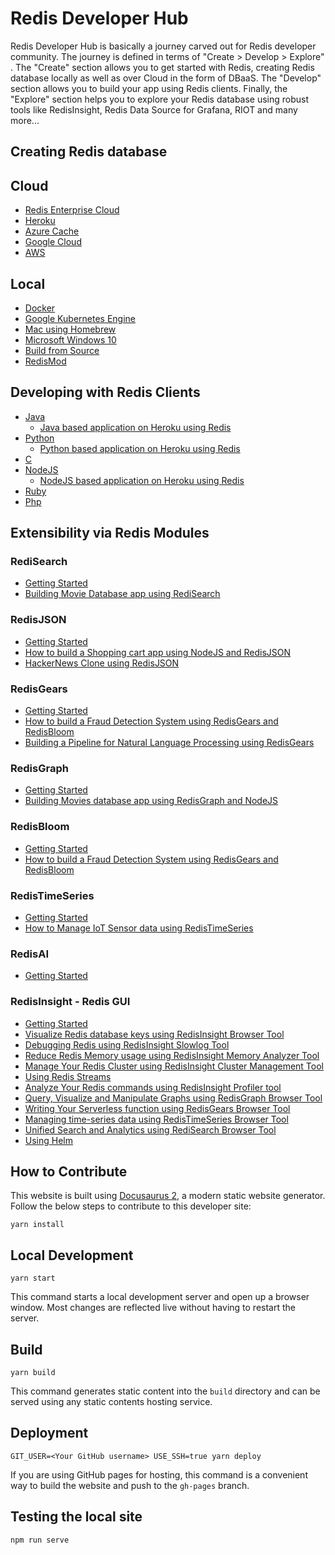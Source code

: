 # Redis Developer Hub

Redis Developer Hub is basically a journey carved out for Redis developer community. The journey is defined in terms of "Create > Develop > Explore" . The "Create" section allows you to get started with Redis, creating Redis database locally as well as over Cloud in the form of DBaaS. The "Develop" section allows you to build your app using Redis clients. Finally, the "Explore" section helps you to explore your Redis database using robust tools like RedisInsight, Redis Data Source for Grafana, RIOT and many more...


## Creating Redis database

## Cloud

- [Redis Enterprise Cloud](https://developer.redislabs.com/create/rediscloud)
- [Heroku](https://developer.redislabs.com/create/heroku)
- [Azure Cache](https://developer.redislabs.com/create/azure)
- [Google Cloud](https://developer.redislabs.com/create/gcp)
- [AWS](https://developer.redislabs.com/create/aws)

## Local

- [Docker](https://developer.redislabs.com/create/docker/)
- [Google Kubernetes Engine](https://developer.redislabs.com/create/kubernetes/)
- [Mac using Homebrew](https://developer.redislabs.com/create/homebrew/)
- [Microsoft Windows 10](https://developer.redislabs.com/create/windows)
- [Build from Source](https://developer.redislabs.com/create/from-source/)
- [RedisMod](https://developer.redislabs.com/explore/redismod)


## Developing with Redis Clients

- [Java](https://developer.redislabs.com/develop/java/)
  - [Java based application on Heroku using Redis](https://developer.redislabs.com/howtos/herokujava)
- [Python](https://developer.redislabs.com/develop/python/)
  - [Python based application on Heroku using Redis](https://developer.redislabs.com/howtos/herokupython)
- [C](https://developer.redislabs.com/develop/C/)
- [NodeJS](https://developer.redislabs.com/develop/nodejs/)
  - [NodeJS based application on Heroku using Redis](https://developer.redislabs.com/howtos/herokunodejs)
- [Ruby](https://developer.redislabs.com/develop/ruby/) 
- [Php](https://developer.redislabs.com/develop/php/)

## Extensibility via Redis Modules

### RediSearch

- [Getting Started](https://developer.redislabs.com/howtos/redisearch)
- [Building Movie Database app using RediSearch](https://developer.redislabs.com/howtos/moviesdatabase/getting-started)


### RedisJSON

- [Getting Started](https://developer.redislabs.com/howtos/redisjson)
- [How to build a Shopping cart app using NodeJS and RedisJSON](https://developer.redislabs.com/howtos/shoppingcart)
- [HackerNews Clone using RedisJSON](https://developer.redislabs.com/howtos/hackernews)


### RedisGears

- [Getting Started](https://developer.redislabs.com/howtos/redisgears)
- [How to build a Fraud Detection System using RedisGears and RedisBloom](https://developer.redislabs.com/howtos/frauddetection)
- [Building a Pipeline for Natural Language Processing using RedisGears](https://developer.redislabs.com/howtos/nlp)

### RedisGraph

- [Getting Started](https://developer.redislabs.com/howtos/redisgraph)
- [Building Movies database app using RedisGraph and NodeJS](https://developer.redislabs.com/howtos/redisgraphmovies)

### RedisBloom

- [Getting Started](https://developer.redislabs.com/howtos/redisbloom)
- [How to build a Fraud Detection System using RedisGears and RedisBloom](https://developer.redislabs.com/howtos/frauddetection)

### RedisTimeSeries

- [Getting Started](https://developer.redislabs.com/howtos/redistimeseries)
- [How to Manage IoT Sensor data using RedisTimeSeries](https://redislabs.com/blog/how-to-manage-real-time-iot-sensor-data-in-redis/)

### RedisAI

- [Getting Started](https://developer.redislabs.com/howtos/redisai)


### RedisInsight - Redis GUI

- [Getting Started](https://developer.redislabs.com/explore/redisinsight/getting-started)
- [Visualize Redis database keys using RedisInsight Browser Tool](https://developer.redislabs.com/explore/redisinsight/browser)
- [Debugging Redis using RedisInsight Slowlog Tool](https://developer.redislabs.com/explore/redisinsight/slowlog)
- [Reduce Redis Memory usage using RedisInsight Memory Analyzer Tool](https://developer.redislabs.com/explore/redisinsight/memoryanalyzer)
- [Manage Your Redis Cluster using RedisInsight Cluster Management Tool](https://developer.redislabs.com/explore/redisinsight/cluster)
- [Using Redis Streams](https://developer.redislabs.com/explore/redisinsight/streams)
- [Analyze Your Redis commands using RedisInsight Profiler tool](https://developer.redislabs.com/explore/redisinsight/profiler)
- [Query, Visualize and Manipulate Graphs using RedisGraph Browser Tool](https://developer.redislabs.com/explore/redisinsight/redisgraph)
- [Writing Your Serverless function using RedisGears Browser Tool](https://developer.redislabs.com/explore/redisinsight/redisgears)
- [Managing time-series data using RedisTimeSeries Browser Tool](https://developer.redislabs.com/explore/redisinsight/redistimeseries)
- [Unified Search and Analytics using RediSearch Browser Tool](https://developer.redislabs.com/explore/redisinsight/redisearch)
- [Using Helm](https://developer.redislabs.com/explore/redisinsight/usinghelm)

## How to Contribute

This website is built using [Docusaurus 2](https://v2.docusaurus.io/), a modern static website generator. Follow the below steps to contribute to this developer site:


```console
yarn install
```

## Local Development

```console
yarn start
```

This command starts a local development server and open up a browser window. Most changes are reflected live without having to restart the server.

## Build

```console
yarn build
```

This command generates static content into the `build` directory and can be served using any static contents hosting service.

## Deployment

```console
GIT_USER=<Your GitHub username> USE_SSH=true yarn deploy
```

If you are using GitHub pages for hosting, this command is a convenient way to build the website and push to the `gh-pages` branch.


## Testing the local site

```console
npm run serve
```
